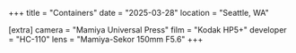+++
title =  "Containers"
date =  "2025-03-28"
location = "Seattle, WA"

[extra]
camera =  "Mamiya Universal Press"
film =  "Kodak HP5+"
developer =  "HC-110"
lens = "Mamiya-Sekor 150mm F5.6"
+++
